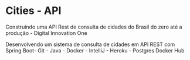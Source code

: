 # Cities - API 
Construindo uma API Rest de consulta de cidades do Brasil do zero até a produção - Digital Innovation One

Desenvolvendo um sistema de consulta de cidades em API REST com Spring Boot-
Git - Java -  Docker -  IntelliJ - Heroku - Postgres Docker Hub
